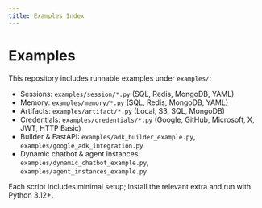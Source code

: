 ```yaml
---
title: Examples Index
---
```


# Examples

This repository includes runnable examples under `examples/`:

- Sessions: `examples/session/*.py` (SQL, Redis, MongoDB, YAML)
- Memory: `examples/memory/*.py` (SQL, Redis, MongoDB, YAML)
- Artifacts: `examples/artifact/*.py` (Local, S3, SQL, MongoDB)
- Credentials: `examples/credentials/*.py` (Google, GitHub, Microsoft, X, JWT, HTTP Basic)
- Builder & FastAPI: `examples/adk_builder_example.py`, `examples/google_adk_integration.py`
- Dynamic chatbot & agent instances: `examples/dynamic_chatbot_example.py`, `examples/agent_instances_example.py`

Each script includes minimal setup; install the relevant extra and run with Python 3.12+.
